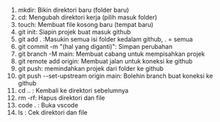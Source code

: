 1. mkdir: Bikin direktori baru (folder baru)
2. cd: Mengubah direktori kerja (pilih masuk folder)
3. touch: Membuat file kosong baru (tempat baru)
4. git init: Siapin projek buat masuk github
5. git add . :Masukin semua isi folder kedalam github, . = semua
6. git commit -m "(hal yang diganti)": Simpan perubahan
7. git branch -M main: Membuat cabang untuk mempisahkan projek
8. git remote add origin: Membuat jalan untuk koneksi ke github
9. git push: memindahkan projek dari folder ke github
10. git push --set-upstream origin main: Bolehin branch buat koneksi ke github
11. cd .. : Kembali ke direktori sebelumnya
12. rm -rf: Hapus direktori dan file
13. code . : Buka vscode
14. ls : Cek direktori dan file